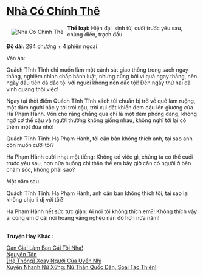 <a href="https://utruyen.com/truyen/nha-co-chinh-the/19512/" title="Nhà Có Chính Thê"><h1>Nhà Có Chính Thê</h1></a><div style="display:table"><img align="right" style="float: left; padding: 10px;" src="https://utruyen.com/images/story/200x260/nha-co-chinh-the.jpg" alt="Nhà Có Chính Thê"><b>Thể loại:</b> Hiện đại, sinh tử, cưới trước yêu sau, chủng điền, trạch đấu<p></p><b>Độ dài: </b>294 chương + 4 phiên ngoại<p></p>Văn án: <p></p>Quách Tĩnh Tĩnh chỉ muốn làm một cảnh sát giao thông trong sạch ngay thẳng, nghiêm chỉnh chấp hành luật, nhưng cũng bởi vì quá ngay thẳng, nên ngày đầu tiên đã đắc tội với người không nên đắc tội! Đến ngày thứ hai đã vinh quang thôi việc!<p></p>Ngay tại thời điểm Quách Tĩnh Tĩnh xách túi chuẩn bị trở về quê làm ruộng, một đám người hắc y tới trói cậu, trời xui đất khiến đem cậu lên giường của Hạ Phạm Hành. Vốn cho rằng chẳng qua chỉ là một đêm phóng đãng, không ngờ cơ thể cậu và người thường không giống nhau, không nghĩ tới lại có thêm một đứa nhỏ!<p></p>Quách Tĩnh Tĩnh: Hạ Phạm Hành, tôi căn bản không thích anh, tại sao anh còn muốn cưới tôi?<p></p>Hạ Phạm Hành cười nhạt một tiếng: Không có việc gì, chúng ta có thể cưới trước yêu sau, hơn nữa huống chi thân thể em bây giờ cần có người ở bên chăm sóc, không phải sao?<p></p>Một năm sau.<p></p>Quách Tĩnh Tĩnh: Hạ Phạm Hành, anh căn bản không thích tôi, tại sao lại không chịu li dị với tôi?<p></p>Hạ Phạm Hành hết sức tức giận: Ai nói tôi không thích em?! Không thích vậy ai cùng em ở cái nơi hoang vắng nghèo nàn đó hơn nửa năm!</div><p><br><b>Truyện Hay Khác :</b></p><a href="https://utruyen.com/truyen/oan-gia-lam-ban-gai-toi-nha/17186/" alt="Oan Gia! Làm Bạn Gái Tôi Nha!">Oan Gia! Làm Bạn Gái Tôi Nha!</a><br/><a href="https://truyenngontinhay.wordpress.com/2019/10/03/nguyen-ton/" alt="Nguyên Tôn">Nguyên Tôn</a><br/><a href="https://www.flickr.com/photos/184340401@N07/48819201927/" alt="[Hệ Thống] Xoay Người Của Uyển Nhi">[Hệ Thống] Xoay Người Của Uyển Nhi</a><br/><a href="https://truyenngontinhay.wordpress.com/2019/10/03/xuyen-nhanh-nu-xung-nu-than-quoc-dan-soai-tac-thien/" alt="Xuyên Nhanh Nữ Xứng: Nữ Thần Quốc Dân, Soái Tạc Thiên!">Xuyên Nhanh Nữ Xứng: Nữ Thần Quốc Dân, Soái Tạc Thiên!</a><br/>